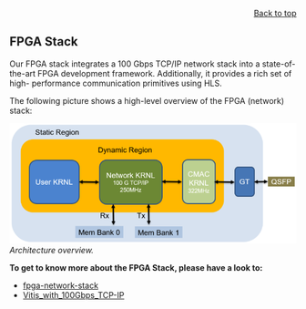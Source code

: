 <div id="readme" class="Box-body readme blob js-code-block-container">
<article class="markdown-body entry-content p-3 p-md-6" itemprop="text">
<p align="right">
<a href="https://github.com/fpgasystems/hacc-platform#--hardware-acceleration-platform">Back to top</a>
</p>

# FPGA Stack

Our FPGA stack integrates a 100 Gbps TCP/IP network stack into a state-of-the-art FPGA development framework. Additionally, it provides a rich set of high- performance communication primitives using HLS.

The following picture shows a high-level overview of the FPGA (network) stack:

![Architecture overview.](./fpga-stack.png "Architecture overview.")
*Architecture overview.*

**To get to know more about the FPGA Stack, please have a look to:**

* [fpga-network-stack](https://github.com/fpgasystems/fpga-network-stack)
* [Vitis_with_100Gbps_TCP-IP](https://github.com/fpgasystems/Vitis_with_100Gbps_TCP-IP)